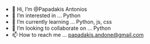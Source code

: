 - 👋 Hi, I’m @Papadakis Antonios
- 👀 I’m interested in ... Python
- 🌱 I’m currently learning ... Python, js, css
- 💞️ I’m looking to collaborate on ... Python
- 📫 How to reach me ... papadakis.andone@gmail.com

<!---
papadakisandone/papadakisandone is a ✨ special ✨ repository because its `README.md` (this file) appears on your GitHub profile.
You can click the Preview link to take a look at your changes.
--->
